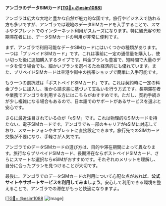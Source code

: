 **アンゴラのデータSIMカード[[TG💪+ @esim1088](https://t.me/s/esim1088)]**

アンゴラは広大な大地と豊かな自然が魅力的な国です。旅行やビジネスで訪れる方も多いですが、アンゴラでは現地のデータSIMカードを入手することで、スマホやタブレットでのインターネット利用がスムーズになります。特に観光客や短期滞在者には、データSIMカードの利用が非常に便利です。

まず、アンゴラで利用可能なデータSIMカードにはいくつかの種類があります。一つは「プリペイドSIMカード」です。これは事前に一定の通信量を購入し、使い切った後に追加購入するタイプです。料金プランも豊富で、短時間で大量のデータを使う場合でも、細かいプランを選べるため経済的にも優れています。また、プリペイドSIMカードは空港や街中の携帯ショップで簡単に入手可能です。

もう一つの選択肢は「ポストペイドSIMカード」です。これは契約時に一定の料金プランに加入し、後から請求書に基づいて支払いを行う方式です。長期滞在者や業務でアンゴラを利用する方にはこちらがおすすめです。ただし、契約手続きが少し複雑になる場合もあるので、日本語でのサポートがあるサービスを選ぶと安心です。

さらに最近注目されているのが「eSIM」です。これは物理的なSIMカードを持たない、電子SIMカードです。アンゴラでも一部のキャリアがeSIMに対応しており、スマートフォンやタブレットに直接設定できます。旅行先でのSIMカード交換が不要になり、手軽さが人気です。

アンゴラでのデータSIMカードの選び方は、目的や滞在期間によって異なります。旅行ならプリペイドSIMカード、長期滞在ならポストペイドSIMカード、さらにスマートな選択ならeSIMがおすすめです。それぞれのメリットを理解し、自分に合ったプランを見つけることが大切です。

最後に、アンゴラでのデータSIMカードの利用について心配な点があれば、**公式サイトやサポートサービスを利用してみましょう**。安心して利用できる環境を整えることで、アンゴラでの滞在がもっと快適になりますよ。

[[TG💪+ @esim1088](https://t.me/s/esim1088) ![Image](https://i.postimg.cc/Y0z9fWf4/image.png)]